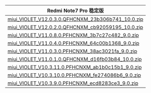 | Redmi Note7 Pro  稳定版    |
| ---- |
| [miui_VIOLET_V12.0.3.0.QFHCNXM_23b306b741_10.0.zip](https://hugeota.d.miui.com/V12.0.3.0.QFHCNXM/miui_VIOLET_V12.0.3.0.QFHCNXM_23b306b741_10.0.zip)    |
| [miui_VIOLET_V12.0.2.0.QFHCNXM_cb92059195_10.0.zip](https://hugeota.d.miui.com/V12.0.2.0.QFHCNXM/miui_VIOLET_V12.0.2.0.QFHCNXM_cb92059195_10.0.zip)    |
| [miui_VIOLET_V11.0.8.0.PFHCNXM_3b7c27c482_9.0.zip](https://hugeota.d.miui.com/V11.0.8.0.PFHCNXM/miui_VIOLET_V11.0.8.0.PFHCNXM_3b7c27c482_9.0.zip)    |
| [miui_VIOLET_V11.0.4.0.PFHCNXM_64c00b1368_9.0.zip](https://hugeota.d.miui.com/V11.0.4.0.PFHCNXM/miui_VIOLET_V11.0.4.0.PFHCNXM_64c00b1368_9.0.zip)    |
| [miui_VIOLET_V11.0.3.0.PFHCNXM_38ac3021fa_9.0.zip](https://hugeota.d.miui.com/V11.0.3.0.PFHCNXM/miui_VIOLET_V11.0.3.0.PFHCNXM_38ac3021fa_9.0.zip)    |
| [miui_VIOLET_V11.0.1.0.QFHCNXM_d16fb03b84_10.0.zip](https://hugeota.d.miui.com/V11.0.1.0.QFHCNXM/miui_VIOLET_V11.0.1.0.QFHCNXM_d16fb03b84_10.0.zip)    |
| [miui_VIOLET_V10.3.11.0.PFHCNXM_ab1b0c15b1_9.0.zip](https://hugeota.d.miui.com/V10.3.11.0.PFHCNXM/miui_VIOLET_V10.3.11.0.PFHCNXM_ab1b0c15b1_9.0.zip)    |
| [miui_VIOLET_V10.3.10.0.PFHCNXM_fe274086b6_9.0.zip](https://hugeota.d.miui.com/V10.3.10.0.PFHCNXM/miui_VIOLET_V10.3.10.0.PFHCNXM_fe274086b6_9.0.zip)    |
| [miui_VIOLET_V10.3.9.0.PFHCNXM_ecd8283ce3_9.0.zip](https://hugeota.d.miui.com/V10.3.9.0.PFHCNXM/miui_VIOLET_V10.3.9.0.PFHCNXM_ecd8283ce3_9.0.zip)    |
